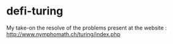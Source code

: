 # defi-turing
My take-on the resolve of the problems present at the website : http://www.nymphomath.ch/turing/index.php
